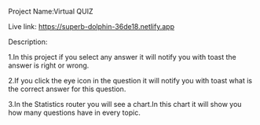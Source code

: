 Project Name:Virtual QUIZ

Live link: https://superb-dolphin-36de18.netlify.app


Description:

1.In this project if you select any answer it will notify you with toast the answer is right or wrong.

2.If you click the eye icon in the question it will notify you with toast what is the correct answer for this question.

3.In the Statistics router you will see a chart.In this chart it will show you how many questions have in every topic.

